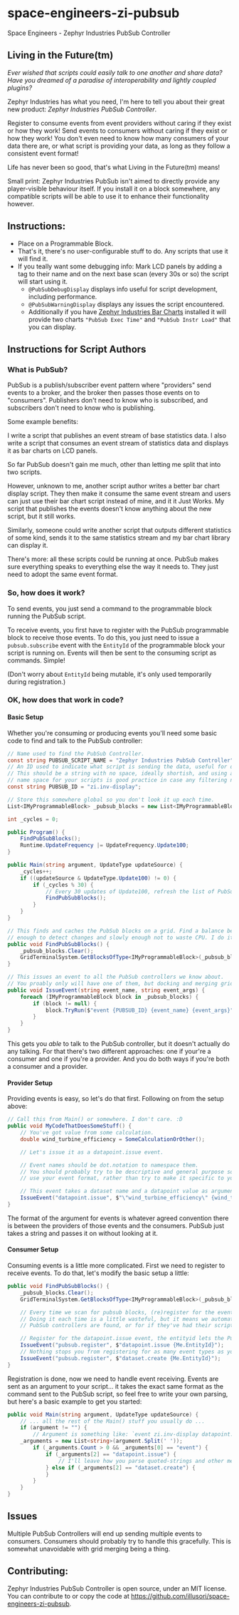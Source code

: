 # space-engineers-zi-pubsub
Space Engineers - Zephyr Industries PubSub Controller

## Living in the Future(tm)

*Ever wished that scripts could easily talk to one another and share data? Have you dreamed of a paradise of interoperability and lightly coupled plugins?*

Zephyr Industries has what you need, I'm here to tell you about their great new product: _Zephyr Industries PubSub Controller_.

Register to consume events from event providers without caring if they exist or how they work! Send events to consumers without caring if they exist or how they work! You don't even need to know how many consumers of your data there are, or what script is providing your data, as long as they follow a consistent event format!

Life has never been so good, that's what Living in the Future(tm) means!

Small print: Zephyr Industries PubSub isn't aimed to directly provide any player-visible behaviour itself. If you install it on a block somewhere, any compatible scripts will be able to use it to enhance their functionality however.

## Instructions:
* Place on a Programmable Block.
* That's it, there's no user-configurable stuff to do. Any scripts that use it will find it.
* If you teally want some debugging info: Mark LCD panels by adding a tag to their name and on the next base scan (every 30s or so) the script will start using it.
  * `@PubSubDebugDisplay` displays info useful for script development, including performance.
  * `@PubSubWarningDisplay` displays any issues the script encountered.
  * Additionally if you have [Zephyr Industries Bar Charts](https://github.com/illusori/space-engineers-zi-bar-charts) installed it will provide two charts `"PubSub Exec Time"` and `"PubSub Instr Load"` that you can display.

## Instructions for Script Authors

### What is PubSub?

PubSub is a publish/subscriber event pattern where "providers" send events to a broker, and the broker then passes those events on to "consumers". Publishers don't need to know who is subscribed, and subscribers don't need to know who is publishing.

Some example benefits:

I write a script that publishes an event stream of base statistics data. I also write a script that consumes an event stream of statistics data and displays it as bar charts on LCD panels.

So far PubSub doesn't gain me much, other than letting me split that into two scripts.

However, unknown to me, another script author writes a better bar chart display script. They then make it consume the same event stream and users can just use their bar chart script instead of mine, and it it Just Works. My script that publishes the events doesn't know anything about the new script, but it still works.

Similarly, someone could write another script that outputs different statistics of some kind, sends it to the same statistics stream and my bar chart library can display it.

There's more: all these scripts could be running at once. PubSub makes sure everything speaks to everything else the way it needs to. They just need to adopt the same event format.

### So, how does it work?

To send events, you just send a command to the programmable block running the PubSub script.

To receive events, you first have to register with the PubSub programmable block to receive those events. To do this, you just need to issue a `pubsub.subscribe` event with the `EntityId` of the programmable block your script is running on. Events will then be sent to the consuming script as commands. Simple!

(Don't worry about `EntityId` being mutable, it's only used temporarily during registration.)

### OK, how does that work in code?

#### Basic Setup

Whether you're consuming or producing events you'll need some basic code to find and talk to the PubSub controller:

```C#
// Name used to find the PubSub Controller.
const string PUBSUB_SCRIPT_NAME = "Zephyr Industries PubSub Controller";
// An ID used to indicate what script is sending the data, useful for debugging!
// This should be a string with no space, ideally shortish, and using a dot.notation
// name space for your scripts is good practice in case any filtering needs to be done.
const string PUBSUB_ID = "zi.inv-display";

// Store this somewhere global so you don't look it up each time.
List<IMyProgrammableBlock> _pubsub_blocks = new List<IMyProgrammableBlock>();

int _cycles = 0;

public Program() {
    FindPubSubBlocks();
    Runtime.UpdateFrequency |= UpdateFrequency.Update100;
}

public Main(string argument, UpdateType updateSource) {
    _cycles++;
    if ((updateSource & UpdateType.Update100) != 0) {
        if (_cycles % 30) {
            // Every 30 updates of Update100, refresh the list of PubSub blocks.
            FindPubSubBlocks();
        }
    }
}

// This finds and caches the PubSub blocks on a grid. Find a balance between running it often
// enough to detect changes and slowly enough not to waste CPU. I do it every 30 seconds myself.
public void FindPubSubBlocks() {
    _pubsub_blocks.Clear();
    GridTerminalSystem.GetBlocksOfType<IMyProgrammableBlock>(_pubsub_blocks, block => block.CustomName.Contains(PUBSUB_SCRIPT_NAME));
}

// This issues an event to all the PubSub controllers we know about.
// You proably only will have one of them, but docking and merging gridsf might change that, so send to them all.
public void IssueEvent(string event_name, string event_args) {
    foreach (IMyProgrammableBlock block in _pubsub_blocks) {
        if (block != null) {
            block.TryRun($"event {PUBSUB_ID} {event_name} {event_args}");
        }
    }
}
```

This gets you _able_ to talk to the PubSub controller, but it doesn't actually do any talking. For that there's two different approaches: one if your're a consumer and one if you're a provider. And you do both ways if you're both a consumer and a provider.

#### Provider Setup

Providing events is easy, so let's do that first. Following on from the setup above:

```C#
// Call this from Main() or somewhere. I don't care. :D
public void MyCodeThatDoesSomeStuff() {
    // You've got value from some calculation.
    double wind_turbine_efficiency = SomeCalculationOrOther();

    // Let's issue it as a datapoint.issue event.

    // Event names should be dot.notation to namespace them.
    // You should probably try to be descriptive and general purpose so other people can
    // use your event format, rather than try to make it specific to your scripts.

    // This event takes a dataset name and a datapoint value as arguments.
    IssueEvent("datapoint.issue", $"\"wind_turbine_efficiency\" {wind_turbine_efficiency}");
}
```

The format of the argument for events is whatever agreed convention there is between the providers of those events and the consumers. PubSub just takes a string and passes it on without looking at it.

#### Consumer Setup

Consuming events is a little more complicated. First we need to register to receive events. To do that, let's modify the basic setup a little:

```C#
public void FindPubSubBlocks() {
    _pubsub_blocks.Clear();
    GridTerminalSystem.GetBlocksOfType<IMyProgrammableBlock>(_pubsub_blocks, block => block.CustomName.Contains(PUBSUB_SCRIPT_NAME));

    // Every time we scan for pubsub blocks, (re)register for the events we want to consume.
    // Doing it each time is a little wasteful, but it means we automatically correct for when new
    // PubSub controllers are found, or for if they've had their script stopped and restarted.

    // Register for the datapoint.issue event, the entityid lets the PubSub controller know who we are.
    IssueEvent("pubsub.register", $"datapoint.issue {Me.EntityId}");
    // Nothing stops you from registering for as many event types as you want to consume.
    IssueEvent("pubsub.register", $"dataset.create {Me.EntityId}");
}
```

Registration is done, now we need to handle event receiving. Events are sent as an argument to your script... it takes the exact same format as the command sent to the PubSub script, so feel free to write your own parsing, but here's a basic example to get you started:

```C#
public void Main(string argument, UpdateType updateSource) {
    // ... all the rest of the Main() stuff you usually do ...
    if (argument != "") {
        // Argument is something like: `event zi.inv-display datapoint.issue "Max Stored Power" 6.7`
	_arguments = new List<string>(argument.Split(' '));
        if (_arguments.Count > 0 && _arguments[0] == "event") {
            if (_arguments[2] == "datapoint.issue") {
                // I'll leave how you parse quoted-strings and other messiness in the rest of the arguments up to you. :D
            } else if (_arguments[2] == "dataset.create") {
            }
        }
    }
}
```

## Issues

Multiple PubSub Controllers will end up sending multiple events to consumers. Consumers should probably try to handle this gracefully. This is somewhat unavoidable with grid merging being a thing.

## Contributing:

Zephyr Industries PubSub Controller is open source, under an MIT license. You can contribute to or copy the code at https://github.com/illusori/space-engineers-zi-pubsub.
